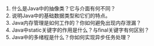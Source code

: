 

1. 什么是Java中的抽像类？它与介面有何不同？
2. 说明Java中的基础数据类型和它们的特点。
3. Java内存管理是如何工作的？你如何避免出现内存泄漏？
4. Java中static关键字的作用是什么？与final关键字有何区别？
5. Java中的多绪程是什么？你如何实现异步任务处理？